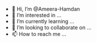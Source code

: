 - 👋 Hi, I’m @Ameera-Hamdan
- 👀 I’m interested in ...
- 🌱 I’m currently learning ...
- 💞️ I’m looking to collaborate on ...
- 📫 How to reach me ...

<!---
Ameera-Hamdan/Ameera-Hamdan is a ✨ special ✨ repository because its `README.md` (this file) appears on your GitHub profile.
You can click the Preview link to take a look at your changes.
--->
